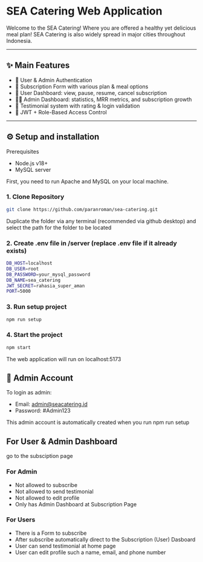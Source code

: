 # SEA Catering Web Application

Welcome to the SEA Catering! Where you are offered a healthy yet delicious meal plan! SEA Catering is also widely spread in major cities throughout Indonesia.

---

## ✨ Main Features

- 🔐 User & Admin Authentication
- 📝 Subscription Form with various plan & meal options
- 👤 User Dashboard: view, pause, resume, cancel subscription
- 🧑‍💼 Admin Dashboard: statistics, MRR metrics, and subscription growth
- 💬 Testimonial system with rating & login validation
- 🔐 JWT + Role-Based Access Control

---

## ⚙️ Setup and installation

Prerequisites
- Node.js v18+
- MySQL server
  
 First, you need to run Apache and MySQL on your local machine.

### 1. Clone Repository

```bash
git clone https://github.com/paranroman/sea-catering.git
```

Duplicate the folder via any terminal (recommended via github desktop) and select the path for the folder to be located

### 2. Create .env file in /server (replace .env file if it already exists)

```bash
DB_HOST=localhost
DB_USER=root
DB_PASSWORD=your_mysql_password
DB_NAME=sea_catering
JWT_SECRET=rahasia_super_aman
PORT=5000
```

### 3. Run setup project

```bash
npm run setup
```

### 4. Start the project

```bash
npm start
```
The web application will run on localhost:5173

## 🔐 Admin Account

To login as admin:

- Email: admin@seacatering.id
- Password: #Admin123

This admin account is automatically created when you run npm run setup

## For User & Admin Dashboard

go to the subsciption page

### For Admin

- Not allowed to subscribe
- Not allowed to send testimonial
- Not allowed to edit profile
- Only has Admin Dashboard at Subscription Page

### For Users

- There is a Form to subscribe
- After subscribe automatically direct to the Subscription (User) Dasboard
- User can send testimonial at home page
- User can edit profile such a name, email, and phone number
